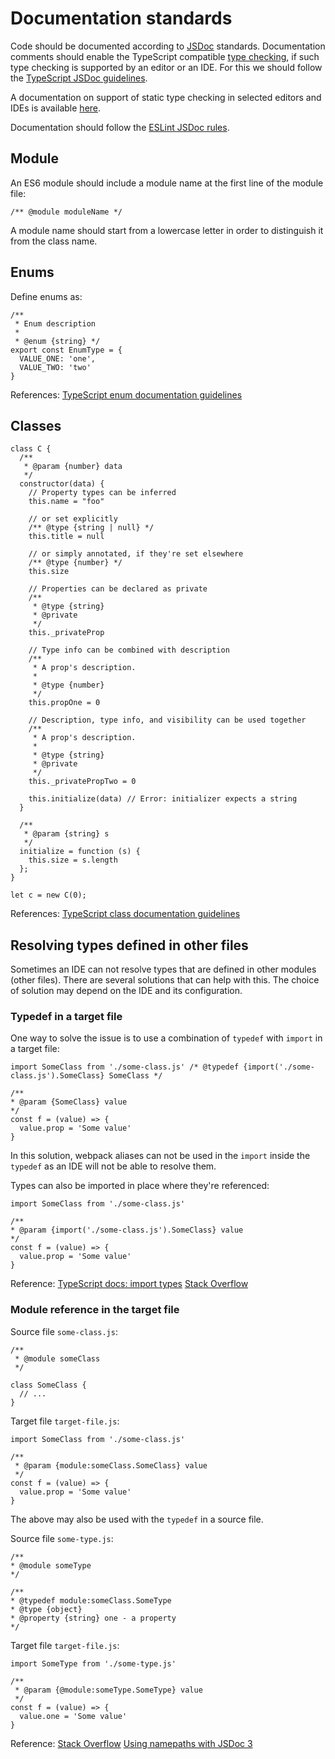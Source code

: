 # Documentation standards

Code should be documented according to [JSDoc](https://jsdoc.app/) standards. Documentation comments should enable the
TypeScript compatible [type checking](https://www.typescriptlang.org/docs/handbook/type-checking-javascript-files.html),
if such type checking is supported by an editor or an IDE. For this we should follow the 
[TypeScript JSDoc guidelines](https://www.typescriptlang.org/docs/handbook/jsdoc-supported-types.html).

A documentation on support of static type checking in selected editors and IDEs is available [here](https://github.com/alpheios-project/documentation/blob/master/development/static-type-checking-in-ides.md).

Documentation should follow the [ESLint JSDoc rules](https://eslint.org/docs/rules/valid-jsdoc).

## Module
An ES6 module should include a module name at the first line of the module file:
```
/** @module moduleName */
```

A module name should start from a lowercase letter in order to distinguish it from the class name.

## Enums

Define enums as:
```
/**
 * Enum description
 *
 * @enum {string} */
export const EnumType = {
  VALUE_ONE: 'one',
  VALUE_TWO: 'two'
}
```

References:
[TypeScript enum documentation guidelines](https://www.typescriptlang.org/docs/handbook/jsdoc-supported-types.html#enum)


## Classes

```
class C {
  /**
   * @param {number} data
   */
  constructor(data) {
    // Property types can be inferred
    this.name = "foo"

    // or set explicitly
    /** @type {string | null} */
    this.title = null

    // or simply annotated, if they're set elsewhere
    /** @type {number} */
    this.size
    
    // Properties can be declared as private
    /** 
     * @type {string}
     * @private 
     */
    this._privateProp
    
    // Type info can be combined with description
    /**
     * A prop's description.
     *
     * @type {number}
     */
    this.propOne = 0
    
    // Description, type info, and visibility can be used together
    /**
     * A prop's description.
     *
     * @type {string}
     * @private 
     */
    this._privatePropTwo = 0

    this.initialize(data) // Error: initializer expects a string
  }
  
  /**
   * @param {string} s
   */
  initialize = function (s) {
    this.size = s.length
  };
}

let c = new C(0);
```

References:
[TypeScript class documentation guidelines](https://www.typescriptlang.org/docs/handbook/jsdoc-supported-types.html#classes)

## Resolving types defined in other files

Sometimes an IDE can not resolve types that are defined in other modules (other files). There are several solutions
that can help with this. The choice of solution may depend on the IDE and its configuration.

### Typedef in a target file

One way to solve the issue is to use a combination of `typedef` with `import` in a target file:
```
import SomeClass from './some-class.js' /* @typedef {import('./some-class.js').SomeClass} SomeClass */

/**
* @param {SomeClass} value
*/
const f = (value) => {
  value.prop = 'Some value'
}
```

In this solution, webpack aliases can not be used in the `import` inside the `typedef` as an IDE will not be able to
resolve them.

Types can also be imported in place where they're referenced:
```
import SomeClass from './some-class.js'

/**
* @param {import('./some-class.js').SomeClass} value
*/
const f = (value) => {
  value.prop = 'Some value'
}
```

Reference:
[TypeScript docs: import types](https://www.typescriptlang.org/docs/handbook/jsdoc-supported-types.html#import-types)
[Stack Overflow](https://stackoverflow.com/questions/49836644/how-to-import-a-typedef-from-one-file-to-another-in-jsdoc-using-node-js)

### Module reference in the target file

Source file `some-class.js`:
```
/**
 * @module someClass
 */

class SomeClass {
  // ...
}
```

Target file `target-file.js`:
```
import SomeClass from './some-class.js'

/**
 * @param {module:someClass.SomeClass} value
 */
const f = (value) => {
  value.prop = 'Some value'
}
```

The above may also be used with the `typedef` in a source file.

Source file `some-type.js`:
```
/**
* @module someType
*/
 
/**
* @typedef module:someClass.SomeType
* @type {object}
* @property {string} one - a property
*/
```

Target file `target-file.js`:
```
import SomeType from './some-type.js'

/**
 * @param {@module:someType.SomeType} value
 */
const f = (value) => {
  value.one = 'Some value'
}
```
Reference:
[Stack Overflow](https://stackoverflow.com/questions/42829250/jsdoc-reference-typedef-ed-type-from-other-module)
[Using namepaths with JSDoc 3](https://jsdoc.app/about-namepaths.html)
